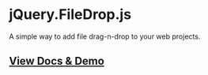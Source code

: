jQuery.FileDrop.js
==================

A simple way to add file drag-n-drop to your web projects.

## [View Docs & Demo](http://chrismbarr.github.io/FileDrop/)
